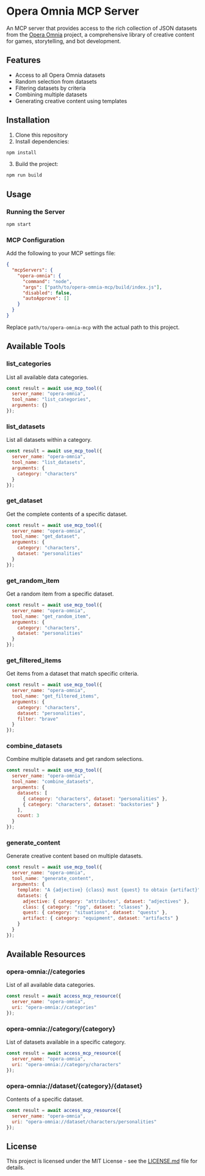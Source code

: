 # Opera Omnia MCP Server

An MCP server that provides access to the rich collection of JSON datasets from the [Opera Omnia](https://github.com/triptych/opera-omnia) project, a comprehensive library of creative content for games, storytelling, and bot development.

## Features

- Access to all Opera Omnia datasets
- Random selection from datasets
- Filtering datasets by criteria
- Combining multiple datasets
- Generating creative content using templates

## Installation

1. Clone this repository
2. Install dependencies:

```bash
npm install
```

3. Build the project:

```bash
npm run build
```

## Usage

### Running the Server

```bash
npm start
```

### MCP Configuration

Add the following to your MCP settings file:

```json
{
  "mcpServers": {
    "opera-omnia": {
      "command": "node",
      "args": ["path/to/opera-omnia-mcp/build/index.js"],
      "disabled": false,
      "autoApprove": []
    }
  }
}
```

Replace `path/to/opera-omnia-mcp` with the actual path to this project.

## Available Tools

### list_categories

List all available data categories.

```javascript
const result = await use_mcp_tool({
  server_name: "opera-omnia",
  tool_name: "list_categories",
  arguments: {}
});
```

### list_datasets

List all datasets within a category.

```javascript
const result = await use_mcp_tool({
  server_name: "opera-omnia",
  tool_name: "list_datasets",
  arguments: {
    category: "characters"
  }
});
```

### get_dataset

Get the complete contents of a specific dataset.

```javascript
const result = await use_mcp_tool({
  server_name: "opera-omnia",
  tool_name: "get_dataset",
  arguments: {
    category: "characters",
    dataset: "personalities"
  }
});
```

### get_random_item

Get a random item from a specific dataset.

```javascript
const result = await use_mcp_tool({
  server_name: "opera-omnia",
  tool_name: "get_random_item",
  arguments: {
    category: "characters",
    dataset: "personalities"
  }
});
```

### get_filtered_items

Get items from a dataset that match specific criteria.

```javascript
const result = await use_mcp_tool({
  server_name: "opera-omnia",
  tool_name: "get_filtered_items",
  arguments: {
    category: "characters",
    dataset: "personalities",
    filter: "brave"
  }
});
```

### combine_datasets

Combine multiple datasets and get random selections.

```javascript
const result = await use_mcp_tool({
  server_name: "opera-omnia",
  tool_name: "combine_datasets",
  arguments: {
    datasets: [
      { category: "characters", dataset: "personalities" },
      { category: "characters", dataset: "backstories" }
    ],
    count: 3
  }
});
```

### generate_content

Generate creative content based on multiple datasets.

```javascript
const result = await use_mcp_tool({
  server_name: "opera-omnia",
  tool_name: "generate_content",
  arguments: {
    template: "A {adjective} {class} must {quest} to obtain {artifact}",
    datasets: {
      adjective: { category: "attributes", dataset: "adjectives" },
      class: { category: "rpg", dataset: "classes" },
      quest: { category: "situations", dataset: "quests" },
      artifact: { category: "equipment", dataset: "artifacts" }
    }
  }
});
```

## Available Resources

### opera-omnia://categories

List of all available data categories.

```javascript
const result = await access_mcp_resource({
  server_name: "opera-omnia",
  uri: "opera-omnia://categories"
});
```

### opera-omnia://category/{category}

List of datasets available in a specific category.

```javascript
const result = await access_mcp_resource({
  server_name: "opera-omnia",
  uri: "opera-omnia://category/characters"
});
```

### opera-omnia://dataset/{category}/{dataset}

Contents of a specific dataset.

```javascript
const result = await access_mcp_resource({
  server_name: "opera-omnia",
  uri: "opera-omnia://dataset/characters/personalities"
});
```

## License

This project is licensed under the MIT License - see the [LICENSE.md](LICENSE.md) file for details.
